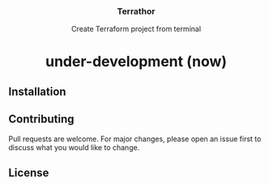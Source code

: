 <div align="center">
  <h3 align="center">Terrathor</h3>
  <p align="center">Create Terraform project from terminal</p>
  <h1 align="center">under-development (now)</h1>
</div>

## Installation

## Contributing
Pull requests are welcome. For major changes, please open an issue first to discuss what you would like to change.

## License

